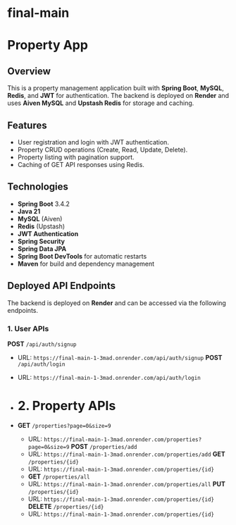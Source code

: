 # final-main
# Property App

## Overview
This is a property management application built with **Spring Boot**, **MySQL**, **Redis**, and **JWT** for authentication. The backend is deployed on **Render** and uses **Aiven MySQL** and **Upstash Redis** for storage and caching.

## Features
- User registration and login with JWT authentication.
- Property CRUD operations (Create, Read, Update, Delete).
- Property listing with pagination support.
- Caching of GET API responses using Redis.

## Technologies
- **Spring Boot** 3.4.2
- **Java 21**
- **MySQL** (Aiven)
- **Redis** (Upstash)
- **JWT Authentication**
- **Spring Security**
- **Spring Data JPA**
- **Spring Boot DevTools** for automatic restarts
- **Maven** for build and dependency management

## Deployed API Endpoints

The backend is deployed on **Render** and can be accessed via the following endpoints.

### 1. **User APIs**

 **POST** `/api/auth/signup`
  - URL: `https://final-main-1-3mad.onrender.com/api/auth/signup`
  **POST** `/api/auth/login`
  - URL: `https://final-main-1-3mad.onrender.com/api/auth/login`
  - # 2. **Property APIs**

- **GET** `/properties?page=0&size=9`
  - URL: `https://final-main-1-3mad.onrender.com/properties?page=0&size=9`
 **POST** `/properties/add`
  - URL: `https://final-main-1-3mad.onrender.com/properties/add`
     **GET** `/properties/{id}`
  - URL: `https://final-main-1-3mad.onrender.com/properties/{id}`
  - **GET** `/properties/all`
  - URL: `https://final-main-1-3mad.onrender.com/properties/all`
    **PUT** `/properties/{id}`
  - URL: `https://final-main-1-3mad.onrender.com/properties/{id}`
  **DELETE** `/properties/{id}`
  - URL: `https://final-main-1-3mad.onrender.com/properties/{id}`
  
